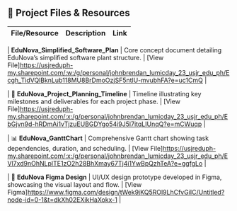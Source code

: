 ## 📁 Project Files & Resources

| File/Resource | Description | Link |
|---------------|-------------|------|

|     **EduNova_Simplified_Software_Plan** | Core concept document detailing EduNova’s simplified software plant structure. | [View File]https://usjreduph-my.sharepoint.com/:w:/g/personal/johnbrendan_lumicday_23_usjr_edu_ph/Ecgh_TidVQlBknLub118MU8BrDmoOzjSF5ntlU-mvubhFA?e=uc1CmQ |

| 📅 **EduNova_Project_Planning_Timeline** | Timeline illustrating key milestones and deliverables for each project phase. | [View File]https://usjreduph-my.sharepoint.com/:x:/g/personal/johnbrendan_lumicday_23_usjr_edu_ph/EbGjvn9d-hRDmAi1vTjzuEUBGDYgo54i9J5l7itqLIUnqQ?e=mCWuqp |

| 📊 **EduNova_GanttChart** | Comprehensive Gantt chart showing task dependencies, duration, and scheduling. | [View File]https://usjreduph-my.sharepoint.com/:x:/g/personal/johnbrendan_lumicday_23_usjr_edu_ph/EVl7xd9nOhNLplTE1zO2h28BhXmay67Tj4i1YwBpQzhTeA?e=ggfgLo |

| 🎨 **EduNova Figma Design** | UI/UX design prototype developed in Figma, showcasing the visual layout and flow. | [View Figma]https://www.figma.com/design/tWek9jKQ5ROl9LhCfvGiIC/Untitled?node-id=0-1&t=dkXh02EXikHaXokx-1 |